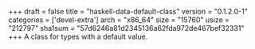 +++
draft = false
title = "haskell-data-default-class"
version = "0.1.2.0-1"
categories = ['devel-extra']
arch = "x86_64"
size = "15760"
usize = "212797"
sha1sum = "57d6246a81d2345136a62fda972de467bef32331"
+++
A class for types with a default value.